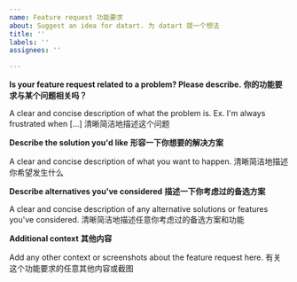 ```yaml
---
name: Feature request 功能要求
about: Suggest an idea for datart. 为 datart 提一个想法
title: ''
labels: ''
assignees: ''

---
```


**Is your feature request related to a problem? Please describe.**
**你的功能要求与某个问题相关吗？**

A clear and concise description of what the problem is. Ex. I'm always frustrated when [...]
清晰简洁地描述这个问题

**Describe the solution you'd like**
**形容一下你想要的解决方案**

A clear and concise description of what you want to happen.
清晰简洁地描述你希望发生什么

**Describe alternatives you've considered**
**描述一下你考虑过的备选方案**

A clear and concise description of any alternative solutions or features you've considered.
清晰简洁地描述任意你考虑过的备选方案和功能

**Additional context**
**其他内容**

Add any other context or screenshots about the feature request here.
有关这个功能要求的任意其他内容或截图
